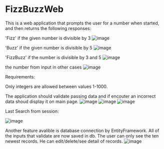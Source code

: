 # FizzBuzzWeb
This is a web application that prompts the user for a number when started, and then returns the following responses:

'Fizz' if the given number is divisible by 3
![image](https://user-images.githubusercontent.com/38617892/112173362-c7c8b500-8bf5-11eb-8324-39deff82c791.png)

'Buzz' if the given number is divisible by 5
![image](https://user-images.githubusercontent.com/38617892/112173988-59382700-8bf6-11eb-896a-0f197ee8facd.png)

'FizzBuzz' if the number is divisible by 3 and 5
![image](https://user-images.githubusercontent.com/38617892/112173426-d8792b00-8bf5-11eb-81c5-3d5236d29ef1.png)

the number from input in other cases
![image](https://user-images.githubusercontent.com/38617892/112174570-cf3c8e00-8bf6-11eb-89cb-be72bd0af6c7.png)

Requirements:

Only integers are allowed between values 1-1000.

The application should validate passing data and if encouter an incorrect data shoud display it on main page.
![image](https://user-images.githubusercontent.com/38617892/112173686-14ac8b80-8bf6-11eb-938b-728a03fd9d06.png)
![image](https://user-images.githubusercontent.com/38617892/112173722-1d04c680-8bf6-11eb-9cd0-c52daff6b99e.png)
![image](https://user-images.githubusercontent.com/38617892/112173759-2726c500-8bf6-11eb-9463-74c83b544e22.png)

Last Search from session:

![image](https://user-images.githubusercontent.com/38617892/112173654-0bbbba00-8bf6-11eb-8a2d-71e79c6d2a44.png)

Another feature avalible is database connection by EntityFramework. All of the inputs that validate are now saved in db.
The user can only see the ten newest records. He can edit/delete/see detail of records.
![image](https://user-images.githubusercontent.com/38617892/114433900-a8a0c000-9bc2-11eb-9df7-c6eee717024d.png)
